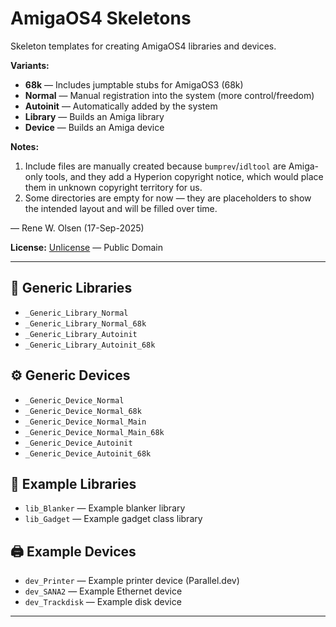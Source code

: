 # AmigaOS4 Skeletons

Skeleton templates for creating AmigaOS4 libraries and devices.

**Variants:**
- **68k** — Includes jumptable stubs for AmigaOS3 (68k)
- **Normal** — Manual registration into the system (more control/freedom)
- **Autoinit** — Automatically added by the system
- **Library** — Builds an Amiga library
- **Device** — Builds an Amiga device

**Notes:**
1. Include files are manually created because `bumprev`/`idltool` are Amiga-only tools, and they add a Hyperion copyright
   notice, which would place them in unknown copyright territory for us.
2. Some directories are empty for now — they are placeholders to show the intended layout and will be filled over time.

— Rene W. Olsen (17-Sep-2025)

**License:** [Unlicense](LICENSE) — Public Domain

---

## 🧩 Generic Libraries
- `_Generic_Library_Normal`
- `_Generic_Library_Normal_68k`
- `_Generic_Library_Autoinit`
- `_Generic_Library_Autoinit_68k`

## ⚙️ Generic Devices
- `_Generic_Device_Normal`
- `_Generic_Device_Normal_68k`
- `_Generic_Device_Normal_Main`
- `_Generic_Device_Normal_Main_68k`
- `_Generic_Device_Autoinit`
- `_Generic_Device_Autoinit_68k`

## 💾 Example Libraries
- `lib_Blanker` — Example blanker library
- `lib_Gadget` — Example gadget class library

## 🖨️ Example Devices
- `dev_Printer` — Example printer device (Parallel.dev)
- `dev_SANA2` — Example Ethernet device
- `dev_Trackdisk` — Example disk device

---
